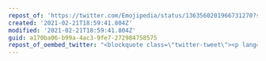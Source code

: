 ```yaml
---
repost_of: 'https://twitter.com/Emojipedia/status/1363560201966731270?s=09'
created: '2021-02-21T18:59:41.804Z'
modified: '2021-02-21T18:59:41.804Z'
guid: a170ba06-b99a-4ac3-9fe7-272984758575
repost_of_oembed_twitter: "<blockquote class=\"twitter-tweet\"><p lang=\"en\" dir=\"ltr\">A classic emoji set from Japanese phone carrier &#39;au&#39;, launched as part of the EZweb service in May 1999. Current-day emojis can be traced back to these early characters ❤️\U0001F37D⛵️\U0001F697☕️☀️ <a href=\"https://twitter.com/hashtag/EmojiHistory?src=hash&amp;ref_src=twsrc%5Etfw\">#EmojiHistory</a> <a href=\"https://t.co/8sg7GeWSug\">https://t.co/8sg7GeWSug</a></p>&mdash; Emojipedia (@Emojipedia) <a href=\"https://twitter.com/Emojipedia/status/1363560201966731270?ref_src=twsrc%5Etfw\">February 21, 2021</a></blockquote>\n<script async src=\"https://platform.twitter.com/widgets.js\" charset=\"utf-8\"></script>\n"
---
```

 
